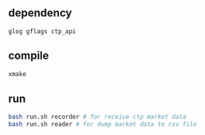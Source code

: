 ## dependency
`glog gflags ctp_api`

## compile
``` bash
xmake
```

## run
``` bash
bash run.sh recorder # for receive ctp market data 
bash run.sh reader # for dump market data to csv file
```
